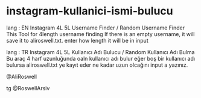 # instagram-kullanici-ismi-bulucu
lang : EN
Instagram 4L 5L Username Finder / Random Username Finder
This Tool for 4length  username finding 
If there is an empty username, it will save it to aliroswell.txt.
enter how length  it will be in input

lang : TR
Instagram 4L 5L Kullanıcı Adı Bulucu / Random Kullanıcı Adı Bulma
Bu araç 4 harf uzunluğunda oaln kullanıcı adı bulur
eğer boş bir kullanıcı adı bulursa aliroswell.txt ye kayıt eder
ne kadar uzun olcağını input a yazınız.

@AliRoswell

tg @RoswellArsiv
